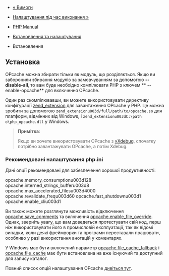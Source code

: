 - [« Вимоги](opcache.requirements.md)
- [Налаштування під час виконання »](opcache.configuration.md)

- [PHP Manual](index.md)
- [Встановлення та налаштування](opcache.setup.md)
- Встановлення

## Установка

OPcache можна збирати тільки як модуль, що розділяється. Якщо ви заборонили
збирання модулів за замовчуванням за допомогою **--disable-all**, то вам буде
необхідно компілювати PHP з ключем ** --enable-opcache** для включення
OPcache.

Один раз скомпілювавши, ви можете використовувати директиву конфігурації
[zend_extension](ini.core.md#ini.zend-extension) для завантаження OPcache
у PHP. Це можна зробити за допомогою
`zend_extensionu003d/full/path/to/opcache.so` для платформ, відмінних від
Windows, і `zend_extensionu003dC:\path o\php_opcache.dll` у Windows.

> **Примітка**:
>
> Якщо ви хочете використовувати OPcache з [»Xdebug](http://xdebug.org/),
> спочатку потрібно завантажувати OPcache, а потім Xdebug.

### Рекомендовані налаштування php.ini

Дані опції рекомендовані для забезпечення хорошої продуктивності:

opcache.memory_consumptionu003d128
opcache.interned_strings_bufferu003d8
opcache.max_accelerated_filesu003d4000
opcache.revalidate_frequ003d60
opcache.fast_shutdownu003d1
opcache.enable_cliu003d1

Ви також можете розглянути можливість відключення
[opcache.save_comments](opcache.configuration.md#ini.opcache.save-comments)
та включення
[opcache.enable_file_override](opcache.configuration.md#ini.opcache.enable-file-override).
Однак, зверніть увагу, що вам доведеться протестувати свій код,
перш ніж використовувати його в промисловій експлуатації, так як відомі
випадки, коли деякі фреймворки та програми переставали працювати,
особливо у разі використання анотацій у коментарях.

У Windows має бути включений параметр
[opcache.file_cache_fallback](opcache.configuration.md#ini.opcache.file-cache-fallback)
і
[opcache.file_cache](opcache.configuration.md#ini.opcache.file-cache)
має бути встановлена на вже існуючий та доступний для запису
каталог.

Повний список опцій налаштування OPcache [дивіться
тут](opcache.configuration.md).
